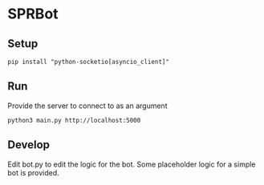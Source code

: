 # SPRBot

## Setup

```
pip install "python-socketio[asyncio_client]"
```

## Run

Provide the server to connect to as an argument

```
python3 main.py http://localhost:5000
```

## Develop

Edit bot.py to edit the logic for the bot.
Some placeholder logic for a simple bot is provided.
